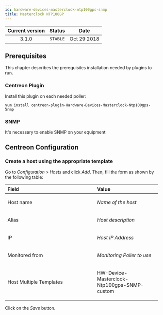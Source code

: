 ```yaml
---
id: hardware-devices-masterclock-ntp100gps-snmp
title: Masterclock NTP100GP
---
```


| Current version | Status | Date |
| :-: | :-: | :-: |
| 3.1.0 | `STABLE` | Oct 29 2018 |

## Prerequisites
This chapter describes the prerequisites installation needed by plugins
to run.

### Centreon Plugin
Install this plugin on each needed poller:

    yum install centreon-plugin-Hardware-Devices-Masterclock-Ntp100gps-Snmp

### SNMP
It's necessary to enable SNMP on your equipment

## Centreon Configuration
### Create a host using the appropriate template
Go to *Configuration &gt; Hosts* and click *Add*. Then, fill the form as
shown by the following table:

<table>
<colgroup>
<col width="58%" />
<col width="41%" />
</colgroup>
<thead>
<tr class="header">
<th align="left">Field</th>
<th align="left">Value</th>
</tr>
</thead>
<tbody>
<tr class="odd">
<td align="left"><p>Host name</p></td>
<td align="left"><p><em>Name of the host</em></p></td>
</tr>
<tr class="even">
<td align="left"><p>Alias</p></td>
<td align="left"><p><em>Host description</em></p></td>
</tr>
<tr class="odd">
<td align="left"><p>IP</p></td>
<td align="left"><p><em>Host IP Address</em></p></td>
</tr>
<tr class="even">
<td align="left"><p>Monitored from</p></td>
<td align="left"><p><em>Monitoring Poller to use</em></p></td>
</tr>
<tr class="odd">
<td align="left"><p>Host Multiple Templates</p></td>
<td align="left"><p>HW-Device-Masterclock-Ntp100gps-SNMP-custom</p></td>
</tr>
</tbody>
</table>

Click on the *Save* button.

